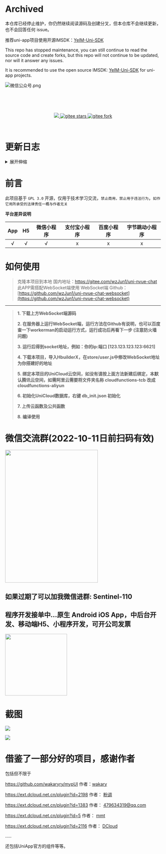 # Archived
本仓库已经停止维护，你仍然继续阅读源码及创建分叉，但本仓库不会继续更新，也不会回答任何 issue。

推荐uni-app项目使用开源IMSDK：[YeIM-Uni-SDK](https://github.com/wzJun1/YeIM-Uni-SDK)

This repo has stopped maintenance, you can still continue to read the source code and create forks, but this repo will not continue to be updated, nor will it answer any issues.

It is recommended to use the open source IMSDK: [YeIM-Uni-SDK](https://github.com/wzJun1/YeIM-Uni-SDK) for uni-app projects.

![微信公众号.png](https://s2.loli.net/2024/03/31/MHE1CD3WtP2nUOQ.jpg)

<p></p>
<p></p>
<br/>
<br/>
<br/>

<p align="center">
    <a target="_blank" href="https://gitee.com/wzJun1/uni-nvue-chat/blob/master/LICENSE">
        <img src="https://img.shields.io/badge/license-GPL3.0-blue" />
    </a>  
   <a target="_blank" href='https://gitee.com/wzJun1/uni-nvue-chat'>
        <img src="https://gitee.com/wzJun1/uni-nvue-chat/badge/star.svg?theme=dark" alt="gitee stars"/>
   </a>
   <a target="_blank" href='https://gitee.com/wzJun1/uni-nvue-chat'>
        <img src="https://gitee.com/wzJun1/uni-nvue-chat/badge/fork.svg?theme=dark" alt="gitee fork"/>
   </a> 
</p>
<br/>

# 更新日志

<details>
  <summary>展开伸缩</summary>
<h2>1.1.1（2021-11-19）</h2>
<ol>
<li>修复部分已知bug</li>
<li>新版本IM预告,超多变现: </li>
<li>1: 增值VIP,等级制,朋友圈,H5游戏付费.</li>
<li>2: 等级制,朋友圈,H5游戏付费.</li>
<li>3: 朋友圈,H5游戏付费.</li>
<li>4: H5游戏付费.</li>
<li>5: 小视频.</li>
<li>更好的体验: 音视频通话,多界面使用Android iOS原生代码重写,非vue nvue</li>
</ol>
<h2>1.1.0（2020-11-22）</h2>
<ol>
<li>修复部分已知bug</li>
</ol>
<h2>1.0.9（2020-10-15）</h2>
<ol>
<li>修复Android下切换tabbar后搜索框自动聚焦问题</li>
<li>修复部分安卓机无法发起消</li>
<li>修复好友列表为空时的异常</li>
</ol>
<h2>1.0.8（2020-09-18）</h2>
<ol>
<li>替换为 5+ API</li>
<li>修复群组异常</li>
</ol>
<h2>1.0.7（2020-09-11）</h2>
<ol>
<li>初步支持H5 （2020.9.11）</li>
<li>优化小程序使用</li>
<li>修复部分已知BUG</li>
</ol>
<h2>1.0.6（2020-08-30）</h2>
<ol>
<li>初步支持微信小程序 （2020.8.30）</li>
<li>修复部分已知BUG</li>
</ol>
<h2>1.0.5（2020-08-28）</h2>
<ol>
<li>
<p>修复群组删除逻辑异常 webSocket端已更新 <a href="https://github.com/wzJun1/uni-nvue-chat-websocket">webSocket</a></p>
</li>
<li>
<p>优化其他小问题</p>
</li>
</ol>
<h2>1.0.3（2020-08-23）</h2>
<ol>
<li>修复聊天记录闪烁和上拉加载历史记录</li>
<li>修复Android加载动画</li>
<li>修改群组会话逻辑</li>
<li>新增群组信息修改</li>
<li>新增上线检测，webSocket端已更新  <a href="https://github.com/wzJun1/uni-nvue-chat-websocket">webSocket</a></li>
<li>优化代码</li>
</ol>
<h2>1.0.2（2020-08-21）</h2>
<ol>
<li>增加好友删除功能</li>
<li>修复发送图片不显示</li>
</ol>
<h2>1.0.1（2020-08-21）</h2>
<ol>
<li>修改好友逻辑</li>
<li>新增备注</li>
<li>修复Android搜索动画</li>
</ol>
</details>




# 前言

此项目基于 `GPL 3.0` 开源，仅用于技术学习交流，`禁止商用，禁止用于违法行为`，`如作它用所承受的法律责任一概与作者无关`


**平台差异说明**

| App  |  H5  | 微信小程序 | 支付宝小程序 | 百度小程序 | 字节跳动小程序 |
| :--: | :--: | :--------: | :----------: | :--------: | :------------: |
|  √   |  √   |     √      |      x       |     x      |       x        |



# 如何使用
> 克隆本项目到本地 国内地址：https://gitee.com/wzJun1/uni-nvue-chat
> 此APP需搭配WebSocket端使用
> WebSocket端 Github：[https://github.com/wzJun1/uni-nvue-chat-websocket](https://github.com/wzJun1/uni-nvue-chat-websocket)


----------
> **1. 下载上方WebSocket端源码**
>
>**2. 在服务器上运行WebSocket端，运行方法在Github有说明，也可以百度查一下workerman的启动运行方式，运行成功后再看下一步 (注意防火墙问题)**
>
>**3. 运行后得到socket地址，例如：你的ip:端口 [123.123.123.123:6621]**
>
>**4. 下载本项目，导入HbuilderX，在store/user.js中修改WebSocket地址为你搭建好的地址**
>
>**5. 绑定本项目的UniCloud云空间，如没有请按上面方法新建后绑定，本默认腾讯云空间，如需阿里云需要将文件夹名称 cloudfunctions-tcb 改成 cloudfunctions-aliyun**
>
>**6. 初始化UniCloud数据库，右键 db_init.json 初始化**
>
>**7. 上传云函数及公共函数**
>
>**8. 编译使用**


# 微信交流群(2022-10-11日前扫码有效)

<img src="https://s1.ax1x.com/2022/10/04/xQjHT1.jpg" width = "300" height = "430" />

## 如果过期了可以加我微信进群: Sentinel-110

## 程序开发接单中...原生 Android iOS App，中后台开发、移动端H5、小程序开发，可开公司发票

<img src="https://i.loli.net/2021/12/02/HgvQcBVUIAh8JbY.jpg" width = "200" height = "200" />



# 截图

![](https://i.loli.net/2020/08/23/kJgoD3UlOC7FYMN.jpg)

![](https://i.loli.net/2020/08/23/eCzI21TkHcp3XYG.jpg)



 

# 借鉴了一部分好的项目，感谢作者

包括但不限于

https://github.com/wakaryry/mypUI  作者：[wakary](https://github.com/wakaryry)

https://ext.dcloud.net.cn/plugin?id=2198 作者： [粉调](https://ext.dcloud.net.cn/publisher?id=191675)

https://ext.dcloud.net.cn/plugin?id=1383 作者： [479634319@qq.com](https://ext.dcloud.net.cn/publisher?id=249495)

https://ext.dcloud.net.cn/plugin?id=5 作者： [mmt](https://ext.dcloud.net.cn/publisher?id=73507)

https://ext.dcloud.net.cn/plugin?id=2116 作者： [DCloud](https://ext.dcloud.net.cn/publisher?id=93)

.....

还包括UniApp官方的组件等等。

